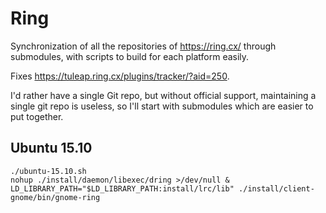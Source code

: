 # Ring

Synchronization of all the repositories of <https://ring.cx/> through submodules, with scripts to build for each platform easily.

Fixes <https://tuleap.ring.cx/plugins/tracker/?aid=250>.

I'd rather have a single Git repo, but without official support, maintaining a single git repo is useless, so I'll start with submodules which are easier to put together.

## Ubuntu 15.10

    ./ubuntu-15.10.sh
    nohup ./install/daemon/libexec/dring >/dev/null &
    LD_LIBRARY_PATH="$LD_LIBRARY_PATH:install/lrc/lib" ./install/client-gnome/bin/gnome-ring
